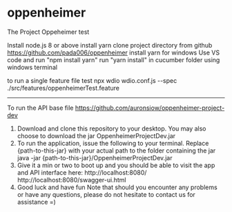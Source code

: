 # oppenheimer
The Project Oppeheimer test

Install node.js 8 or above
install yarn
clone project directory from github https://github.com/pada006/oppenheimer
install yarn for windows
Use VS code and run "npm install yarn"
run "yarn install" in cucumber folder using windows terminal

to run a single feature file test
npx wdio wdio.conf.js --spec ./src/features/oppenheimerTest.feature


---

To run the API base file
https://github.com/auronsiow/oppenheimer-project-dev
1. Download and clone this repository to your desktop. You may also choose to download the jar OppenheimerProjectDev.jar
2. To run the application, issue the following to your terminal. Replace {path-to-this-jar} with your actual path to the folder containing the jar
java -jar {path-to-this-jar}/OppenheimerProjectDev.jar
3. Give it a min or two to boot up and you should be able to visit the app and API interface here:
http://localhost:8080/
http://localhost:8080/swagger-ui.html
4. Good luck and have fun
Note that should you encounter any problems or have any questions, please do not hesitate to contact us for assistance =)

